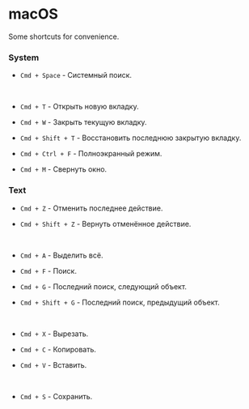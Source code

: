 
# macOS

Some shortcuts for convenience.

### System

- `Cmd + Space` - Системный поиск.

&nbsp;

- `Cmd + T` - Открыть новую вкладку.

- `Cmd + W` - Закрыть текущую вкладку.

- `Cmd + Shift + T` - Восстановить последнюю закрытую вкладку.

- `Cmd + Сtrl + F` - Полноэкранный режим.

- `Cmd + M` - Свернуть окно.

### Text

- `Cmd + Z` - Отменить последнее действие.

- `Cmd + Shift + Z` - Вернуть отменённое действие.

&nbsp;

- `Cmd + A` - Выделить всё.

- `Cmd + F` - Поиск.

- `Cmd + G` - Последний поиск, следующий объект.

- `Cmd + Shift + G` - Последний поиск, предыдущий объект.

&nbsp;

- `Cmd + X` - Вырезать.

- `Cmd + C` - Копировать.

- `Cmd + V` - Вставить.

&nbsp;

- `Cmd + S` - Сохранить.